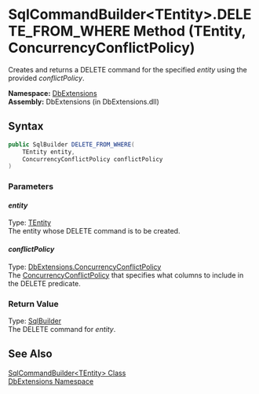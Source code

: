 SqlCommandBuilder&lt;TEntity>.DELETE_FROM_WHERE Method (TEntity, ConcurrencyConflictPolicy)
===========================================================================================
Creates and returns a DELETE command for the specified *entity* using the provided *conflictPolicy*.

**Namespace:** [DbExtensions][1]  
**Assembly:** DbExtensions (in DbExtensions.dll)

Syntax
------

```csharp
public SqlBuilder DELETE_FROM_WHERE(
	TEntity entity,
	ConcurrencyConflictPolicy conflictPolicy
)
```

### Parameters

#### *entity*
Type: [TEntity][2]  
The entity whose DELETE command is to be created.

#### *conflictPolicy*
Type: [DbExtensions.ConcurrencyConflictPolicy][3]  
 The [ConcurrencyConflictPolicy][3] that specifies what columns to include in the DELETE predicate.

### Return Value
Type: [SqlBuilder][4]  
The DELETE command for *entity*.

See Also
--------
[SqlCommandBuilder&lt;TEntity> Class][2]  
[DbExtensions Namespace][1]  

[1]: ../README.md
[2]: README.md
[3]: ../ConcurrencyConflictPolicy/README.md
[4]: ../SqlBuilder/README.md